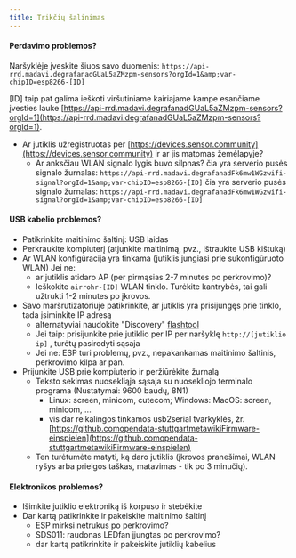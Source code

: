 ```yaml
---
title: Trikčių šalinimas
---
```


#### Perdavimo problemos?
Naršyklėje įveskite šiuos savo duomenis:
`https://api-rrd.madavi.degrafanadGUaL5aZMzpm-sensors?orgId=1&amp;var-chipID=esp8266-[ID]`

[ID] taip pat galima ieškoti viršutiniame kairiajame kampe esančiame įvesties lauke [https://api-rrd.madavi.degrafanadGUaL5aZMzpm-sensors?orgId=1](https://api-rrd.madavi.degrafanadGUaL5aZMzpm-sensors?orgId=1).

* Ar jutiklis užregistruotas per [https://devices.sensor.community](https://devices.sensor.community) ir ar jis matomas žemėlapyje?
    * Ar anksčiau WLAN signalo lygis buvo silpnas?
        čia yra serverio pusės signalo žurnalas: `https://api-rrd.madavi.degrafanadFk6mw1WGzwifi-signal?orgId=1&amp;var-chipID=esp8266-[ID]`
        čia yra serverio pusės signalo žurnalas: `https://api-rrd.madavi.degrafanadFk6mw1WGzwifi-signal?orgId=1&amp;var-chipID=esp8266-[ID]`

#### USB kabelio problemos?
* Patikrinkite maitinimo šaltinį: USB laidas
* Perkraukite kompiuterį (atjunkite maitinimą, pvz., ištraukite USB kištuką)
* Ar WLAN konfigūracija yra tinkama (jutiklis jungiasi prie sukonfigūruoto WLAN) Jei ne:
    * ar jutiklis atidaro AP (per pirmąsias 2-7 minutes po perkrovimo)?
    * Ieškokite `airrohr-[ID]` WLAN tinklo. Turėkite kantrybės, tai gali užtrukti 1-2 minutes po įkrovos.
* Savo maršrutizatoriuje patikrinkite, ar jutiklis yra prisijungęs prie tinklo, tada įsiminkite IP adresą
    * alternatyviai naudokite "Discovery" [flashtool](https://github.comopendata-stuttgartairrohr-firmware-flasher)
    * Jei taip: prisijunkite prie jutiklio per IP per naršyklę `http://[jutiklio ip]` , turėtų pasirodyti sąsaja
    * Jei ne: ESP turi problemų, pvz., nepakankamas maitinimo šaltinis, perkrovimo kilpa ar pan.
* Prijunkite USB prie kompiuterio ir peržiūrėkite žurnalą
    * Teksto sekimas nuosekliąja sąsaja su nuosekliojo terminalo programa (Nustatymai: 9600 baudų, 8N1)
        * Linux: screen, minicom, cutecom; Windows: MacOS: screen, minicom, ...
        * vis dar reikalingos tinkamos usb2serial tvarkyklės, žr. [https://github.comopendata-stuttgartmetawikiFirmware-einspielen](https://github.comopendata-stuttgartmetawikiFirmware-einspielen)
    * Ten turėtumėte matyti, ką daro jutiklis (įkrovos pranešimai, WLAN ryšys arba prieigos taškas, matavimas - tik po 3 minučių).

#### Elektronikos problemos?
* Išimkite jutiklio elektroniką iš korpuso ir stebėkite
* Dar kartą patikrinkite ir pakeiskite maitinimo šaltinį
    * ESP mirksi netrukus po perkrovimo?
    * SDS011: raudonas LEDfan įjungtas po perkrovimo?
    * dar kartą patikrinkite ir pakeiskite jutiklių kabelius
